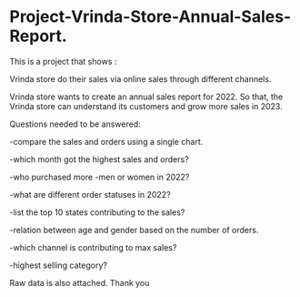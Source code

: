 # Project-Vrinda-Store-Annual-Sales-Report.
This is a project that shows  :

Vrinda store do their sales via online sales through  different channels.

Vrinda store wants to create an annual sales report for 2022. So that, the Vrinda store can understand its customers and grow more sales in 2023.


Questions needed to be answered:

-compare the sales and orders using a single chart.

-which month got the highest sales and orders?

-who purchased more -men or women in 2022?

-what are different order statuses in 2022?

-list the top 10 states contributing to the sales?

-relation between age and gender based on the number of orders.

-which channel is contributing to max sales?

-highest selling category?

Raw data is also attached.
Thank you
